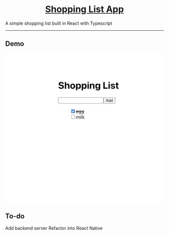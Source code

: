 <h1 align="center">
  <a href="https://movie-app-fe361.web.app/">
    Shopping List App
  </a>
</h1>
A simple shopping list built in React with Typescript
<hr/>

## Demo
<div style="margin-top: 5px; margin-bottom: 15px;">
  <img src="public/shoppinglist.gif"/>
</div>

## To-do
Add backend server
Refactor into React Native
